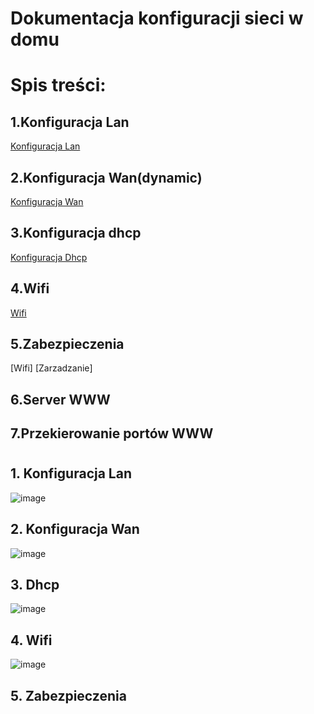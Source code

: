 #  Dokumentacja konfiguracji sieci w domu 

# Spis treści:

## 1.Konfiguracja Lan 
  [Konfiguracja Lan ](#1-konfiguracja-lan)
 
## 2.Konfiguracja Wan(dynamic)
  [Konfiguracja Wan](#2-konfiguracja-wan)

## 3.Konfiguracja dhcp
  [Konfiguracja Dhcp](#3-dhcp)
  
## 4.Wifi
  [Wifi](#4-wifi)

## 5.Zabezpieczenia
   [Wifi]
   [Zarzadzanie]
 
## 6.Server WWW

## 7.Przekierowanie portów WWW

#
## 1. Konfiguracja Lan
 ![image](https://user-images.githubusercontent.com/98666161/193669963-129c2b4c-ffc1-4551-b430-efe77df84e9b.png)
 

## 2. Konfiguracja Wan
 ![image](https://user-images.githubusercontent.com/98666161/193673325-93bb9a2e-e6fe-4c1b-8e8e-504cd6a5cff4.png)

## 3. Dhcp
  ![image](https://user-images.githubusercontent.com/98666161/193675176-629c2a59-8d36-4f1d-9e0a-533b5ddf95aa.png)

## 4. Wifi
  ![image](https://user-images.githubusercontent.com/98666161/193676808-29798740-00f2-43de-95c5-995aefa92891.png)

## 5. Zabezpieczenia 
